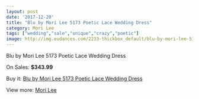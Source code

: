 ```yaml
---
layout: post
date: '2017-12-20'
title: "Blu by Mori Lee 5173 Poetic Lace Wedding Dress"
category: Mori Lee
tags: ["wedding","sale","unique","crazy","poetic"]
image: http://img.eudances.com/2233-thickbox_default/blu-by-mori-lee-5173-poetic-lace-wedding-dress.jpg
---
```

Blu by Mori Lee 5173 Poetic Lace Wedding Dress

On Sales: **$343.99**
<a href="https://www.eudances.com/en/mori-lee/747-blu-by-mori-lee-5173-poetic-lace-wedding-dress.html"><amp-img layout="responsive" width="600" height="600" src="//img.eudances.com/2233-thickbox_default/blu-by-mori-lee-5173-poetic-lace-wedding-dress.jpg" alt="Blu by Mori Lee 5173 Poetic Lace Wedding Dress 0" /></a>
<a href="https://www.eudances.com/en/mori-lee/747-blu-by-mori-lee-5173-poetic-lace-wedding-dress.html"><amp-img layout="responsive" width="600" height="600" src="//img.eudances.com/2236-thickbox_default/blu-by-mori-lee-5173-poetic-lace-wedding-dress.jpg" alt="Blu by Mori Lee 5173 Poetic Lace Wedding Dress 1" /></a>
<a href="https://www.eudances.com/en/mori-lee/747-blu-by-mori-lee-5173-poetic-lace-wedding-dress.html"><amp-img layout="responsive" width="600" height="600" src="//img.eudances.com/2235-thickbox_default/blu-by-mori-lee-5173-poetic-lace-wedding-dress.jpg" alt="Blu by Mori Lee 5173 Poetic Lace Wedding Dress 2" /></a>
<a href="https://www.eudances.com/en/mori-lee/747-blu-by-mori-lee-5173-poetic-lace-wedding-dress.html"><amp-img layout="responsive" width="600" height="600" src="//img.eudances.com/2234-thickbox_default/blu-by-mori-lee-5173-poetic-lace-wedding-dress.jpg" alt="Blu by Mori Lee 5173 Poetic Lace Wedding Dress 3" /></a>

Buy it: [Blu by Mori Lee 5173 Poetic Lace Wedding Dress](https://www.eudances.com/en/mori-lee/747-blu-by-mori-lee-5173-poetic-lace-wedding-dress.html "Blu by Mori Lee 5173 Poetic Lace Wedding Dress")

View more: [Mori Lee](https://www.eudances.com/en/9-mori-lee "Mori Lee")